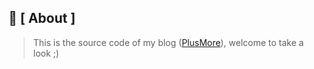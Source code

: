 ## 🔎 [ About ] 

> This is the source code of my blog ([PlusMore](https://pm25.github.io/)), welcome to take a look ;)  
